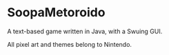 # SoopaMetoroido

A text-based game written in Java, with a Swuing GUI.

All pixel art and themes belong to Nintendo.
